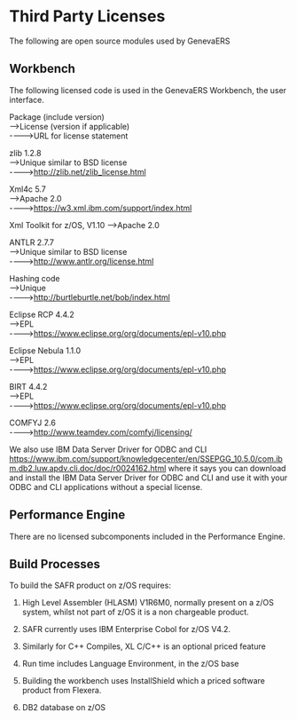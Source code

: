 # Third Party Licenses
The following are open source modules used by GenevaERS

## Workbench
The following licensed code is used in the GenevaERS Workbench, the user interface.

Package (include version)   
-->License (version if applicable)    
---->URL for license statement

zlib 1.2.8                  
-->Unique similar to BSD license       
---->http://zlib.net/zlib_license.html

Xml4c 5.7                   
-->Apache 2.0                          
---->https://w3.xml.ibm.com/support/index.html

Xml Toolkit for z/OS, V1.10 
-->Apache 2.0

ANTLR 2.7.7                 
-->Unique similar to BSD license       
---->http://www.antlr.org/license.html

Hashing code                
-->Unique                              
---->http://burtleburtle.net/bob/index.html

Eclipse RCP 4.4.2           
-->EPL                                 
---->https://www.eclipse.org/org/documents/epl-v10.php

Eclipse Nebula 1.1.0        
-->EPL                                 
---->https://www.eclipse.org/org/documents/epl-v10.php

BIRT 4.4.2                  
-->EPL                                 
---->https://www.eclipse.org/org/documents/epl-v10.php

COMFYJ 2.6		                                                  
---->http://www.teamdev.com/comfyj/licensing/

We also use IBM Data Server Driver for ODBC and CLI  https://www.ibm.com/support/knowledgecenter/en/SSEPGG_10.5.0/com.ibm.db2.luw.apdv.cli.doc/doc/r0024162.html where it says you can download and install the IBM Data Server Driver for ODBC and CLI and use it with your ODBC and CLI applications without a special license.

## Performance Engine
There are no licensed subcomponents included in the Performance Engine.

## Build Processes
To build the SAFR product on z/OS requires:

1. High Level Assembler (HLASM) V1R6M0, normally present on a z/OS system, whilst not part of z/OS it is a non chargeable product.

2. SAFR currently uses IBM Enterprise Cobol for z/OS V4.2.

3. Similarly for C++ Compiles,  XL C/C++ is an optional priced feature

4. Run time includes Language Environment, in the z/OS base

5. Building the workbench uses InstallShield which a priced software product from Flexera.

6. DB2 database on z/OS
